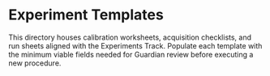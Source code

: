 # Experiment Templates

This directory houses calibration worksheets, acquisition checklists, and run sheets aligned with the Experiments Track. Populate each template with the minimum viable fields needed for Guardian review before executing a new procedure.
